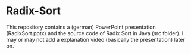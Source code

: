 # Radix-Sort
This repository contains a (german) PowerPoint presentation (RadixSort.pptx) and the source code of Radix Sort in Java (src folder).
I may or may not add a explanation video (basically the presentation) later on.
